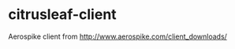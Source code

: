 citrusleaf-client
=================

Aerospike client from http://www.aerospike.com/client_downloads/
